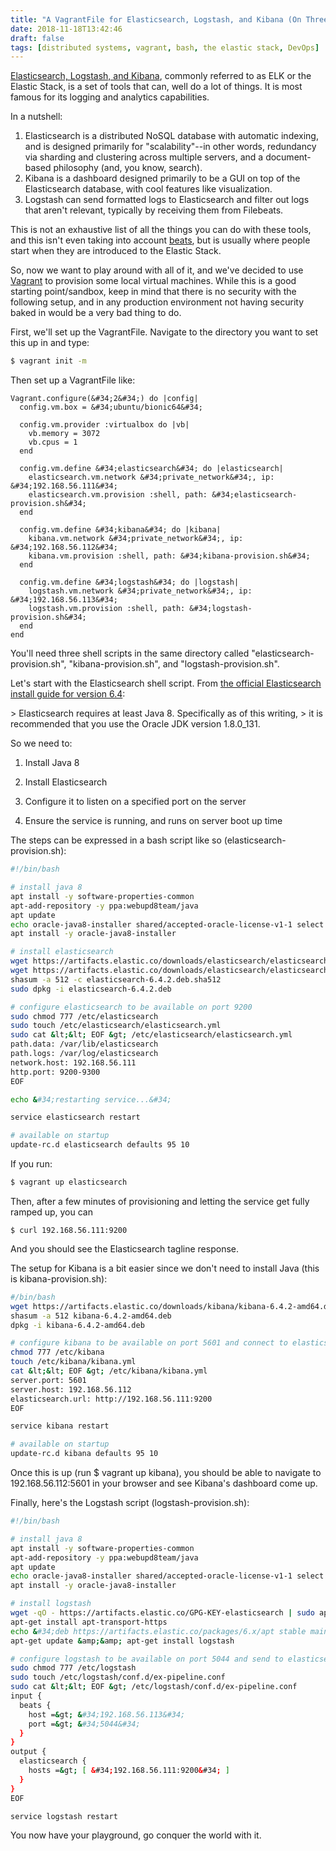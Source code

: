 ```yaml
---
title: "A VagrantFile for Elasticsearch, Logstash, and Kibana (On Three Different Servers)"
date: 2018-11-18T13:42:46
draft: false
tags: [distributed systems, vagrant, bash, the elastic stack, DevOps]
---
```


[Elasticsearch, Logstash, and Kibana](https://www.elastic.co/), commonly referred to as ELK or the Elastic Stack, is a set of tools that can, well do a lot of things. It is most famous for its logging and analytics capabilities.

In a nutshell:

1. Elasticsearch is a distributed NoSQL database with automatic indexing, and is designed primarily for &#34;scalability&#34;--in other words, redundancy via sharding and clustering across multiple servers, and a document-based philosophy (and, you know, search).
2. Kibana is a dashboard designed primarily to be a GUI on top of the Elasticsearch database, with cool features like visualization.
3. Logstash can send formatted logs to Elasticsearch and filter out logs that aren&#39;t relevant, typically by receiving them from Filebeats.

This is not an exhaustive list of all the things you can do with these tools, and this isn&#39;t even taking into account [beats](https://www.elastic.co/products/beats), but is usually where people start when they are introduced to the Elastic Stack.

So, now we want to play around with all of it, and we&#39;ve decided to use [Vagrant](https://www.vagrantup.com/) to provision some local virtual machines. While this is a good starting point/sandbox, keep in mind that there is no security with the following setup, and in any production environment not having security baked in would be a very bad thing to do.

First, we&#39;ll set up the VagrantFile. Navigate to the directory you want to set this up in and type:

```bash
$ vagrant init -m
```

Then set up a VagrantFile like:

```
Vagrant.configure(&#34;2&#34;) do |config|
  config.vm.box = &#34;ubuntu/bionic64&#34;

  config.vm.provider :virtualbox do |vb|
    vb.memory = 3072
    vb.cpus = 1
  end

  config.vm.define &#34;elasticsearch&#34; do |elasticsearch|
    elasticsearch.vm.network &#34;private_network&#34;, ip: &#34;192.168.56.111&#34;
    elasticsearch.vm.provision :shell, path: &#34;elasticsearch-provision.sh&#34;
  end

  config.vm.define &#34;kibana&#34; do |kibana|
    kibana.vm.network &#34;private_network&#34;, ip: &#34;192.168.56.112&#34;
    kibana.vm.provision :shell, path: &#34;kibana-provision.sh&#34;
  end

  config.vm.define &#34;logstash&#34; do |logstash|
    logstash.vm.network &#34;private_network&#34;, ip: &#34;192.168.56.113&#34;
    logstash.vm.provision :shell, path: &#34;logstash-provision.sh&#34;
  end
end
```

You&#39;ll need three shell scripts in the same directory called &#34;elasticsearch-provision.sh&#34;, &#34;kibana-provision.sh&#34;, and &#34;logstash-provision.sh&#34;.

Let&#39;s start with the Elasticsearch shell script. From [the official Elasticsearch install guide for version 6.4](https://www.elastic.co/guide/en/elasticsearch/reference/6.4/index.html):

&gt; Elasticsearch requires at least Java 8. Specifically as of this writing,
&gt; it is recommended that you use the Oracle JDK version 1.8.0\_131.

So we need to:

1. Install Java 8

2. Install Elasticsearch
3. Configure it to listen on a specified port on the server
4. Ensure the service is running, and runs on server boot up time

The steps can be expressed in a bash script like so (elasticsearch-provision.sh):

```bash
#!/bin/bash

# install java 8
apt install -y software-properties-common
apt-add-repository -y ppa:webupd8team/java
apt update
echo oracle-java8-installer shared/accepted-oracle-license-v1-1 select true | /usr/bin/debconf-set-selections
apt install -y oracle-java8-installer

# install elasticsearch
wget https://artifacts.elastic.co/downloads/elasticsearch/elasticsearch-6.4.2.deb
wget https://artifacts.elastic.co/downloads/elasticsearch/elasticsearch-6.4.2.deb.sha512
shasum -a 512 -c elasticsearch-6.4.2.deb.sha512
sudo dpkg -i elasticsearch-6.4.2.deb

# configure elasticsearch to be available on port 9200
sudo chmod 777 /etc/elasticsearch
sudo touch /etc/elasticsearch/elasticsearch.yml
sudo cat &lt;&lt; EOF &gt; /etc/elasticsearch/elasticsearch.yml
path.data: /var/lib/elasticsearch
path.logs: /var/log/elasticsearch
network.host: 192.168.56.111
http.port: 9200-9300
EOF

echo &#34;restarting service...&#34;

service elasticsearch restart

# available on startup
update-rc.d elasticsearch defaults 95 10

```

If you run:

```bash
$ vagrant up elasticsearch

```

Then, after a few minutes of provisioning and letting the service get fully ramped up, you can

```
$ curl 192.168.56.111:9200

```

And you should see the Elasticsearch tagline response.

The setup for Kibana is a bit easier since we don&#39;t need to install Java (this is kibana-provision.sh):

```bash
#/bin/bash
wget https://artifacts.elastic.co/downloads/kibana/kibana-6.4.2-amd64.deb
shasum -a 512 kibana-6.4.2-amd64.deb
dpkg -i kibana-6.4.2-amd64.deb

# configure kibana to be available on port 5601 and connect to elasticsearch instance
chmod 777 /etc/kibana
touch /etc/kibana/kibana.yml
cat &lt;&lt; EOF &gt; /etc/kibana/kibana.yml
server.port: 5601
server.host: 192.168.56.112
elasticsearch.url: http://192.168.56.111:9200
EOF

service kibana restart

# available on startup
update-rc.d kibana defaults 95 10

```

Once this is up (run $ vagrant up kibana), you should be able to navigate to 192.168.56.112:5601 in your browser and see Kibana&#39;s dashboard come up.

Finally, here&#39;s the Logstash script (logstash-provision.sh):

```bash
#!/bin/bash

# install java 8
apt install -y software-properties-common
apt-add-repository -y ppa:webupd8team/java
apt update
echo oracle-java8-installer shared/accepted-oracle-license-v1-1 select true | /usr/bin/debconf-set-selections
apt install -y oracle-java8-installer

# install logstash
wget -qO - https://artifacts.elastic.co/GPG-KEY-elasticsearch | sudo apt-key add -
apt-get install apt-transport-https
echo &#34;deb https://artifacts.elastic.co/packages/6.x/apt stable main&#34; | sudo tee -a /etc/apt/sources.list.d/elastic-6.x.list
apt-get update &amp;&amp; apt-get install logstash

# configure logstash to be available on port 5044 and send to elasticsearch
sudo chmod 777 /etc/logstash
sudo touch /etc/logstash/conf.d/ex-pipeline.conf
sudo cat &lt;&lt; EOF &gt; /etc/logstash/conf.d/ex-pipeline.conf
input {
  beats {
    host =&gt; &#34;192.168.56.113&#34;
    port =&gt; &#34;5044&#34;
  }
}
output {
  elasticsearch {
    hosts =&gt; [ &#34;192.168.56.111:9200&#34; ]
  }
}
EOF

service logstash restart

```

You now have your playground, go conquer the world with it.
